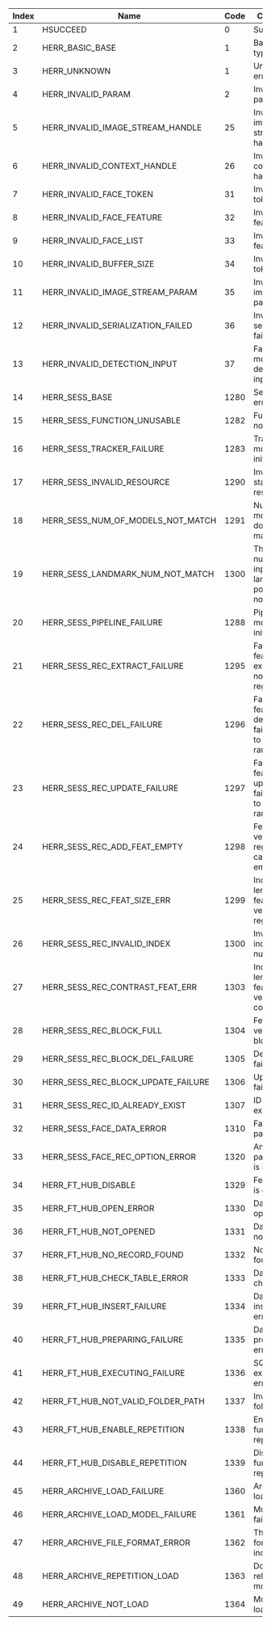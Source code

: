  | Index | Name | Code | Comment | 
 | --- | --- | --- | --- | 
 | 1 | HSUCCEED | 0 | Success | 
 | 2 | HERR_BASIC_BASE | 1 | Basic error types | 
 | 3 | HERR_UNKNOWN | 1 | Unknown error | 
 | 4 | HERR_INVALID_PARAM | 2 | Invalid parameter | 
 | 5 | HERR_INVALID_IMAGE_STREAM_HANDLE | 25 | Invalid image stream handle | 
 | 6 | HERR_INVALID_CONTEXT_HANDLE | 26 | Invalid context handle | 
 | 7 | HERR_INVALID_FACE_TOKEN | 31 | Invalid face token | 
 | 8 | HERR_INVALID_FACE_FEATURE | 32 | Invalid face feature | 
 | 9 | HERR_INVALID_FACE_LIST | 33 | Invalid face feature list | 
 | 10 | HERR_INVALID_BUFFER_SIZE | 34 | Invalid copy token | 
 | 11 | HERR_INVALID_IMAGE_STREAM_PARAM | 35 | Invalid image param | 
 | 12 | HERR_INVALID_SERIALIZATION_FAILED | 36 | Invalid face serialization failed | 
 | 13 | HERR_INVALID_DETECTION_INPUT | 37 | Failed to modify detector input size | 
 | 14 | HERR_SESS_BASE | 1280 | Session error types | 
 | 15 | HERR_SESS_FUNCTION_UNUSABLE | 1282 | Function not usable | 
 | 16 | HERR_SESS_TRACKER_FAILURE | 1283 | Tracker module not initialized | 
 | 17 | HERR_SESS_INVALID_RESOURCE | 1290 | Invalid static resource | 
 | 18 | HERR_SESS_NUM_OF_MODELS_NOT_MATCH | 1291 | Number of models does not match | 
 | 19 | HERR_SESS_LANDMARK_NUM_NOT_MATCH | 1300 | The number of input landmark points does not match | 
 | 20 | HERR_SESS_PIPELINE_FAILURE | 1288 | Pipeline module not initialized | 
 | 21 | HERR_SESS_REC_EXTRACT_FAILURE | 1295 | Face feature extraction not registered | 
 | 22 | HERR_SESS_REC_DEL_FAILURE | 1296 | Face feature deletion failed due to out of range index | 
 | 23 | HERR_SESS_REC_UPDATE_FAILURE | 1297 | Face feature update failed due to out of range index | 
 | 24 | HERR_SESS_REC_ADD_FEAT_EMPTY | 1298 | Feature vector for registration cannot be empty | 
 | 25 | HERR_SESS_REC_FEAT_SIZE_ERR | 1299 | Incorrect length of feature vector for registration | 
 | 26 | HERR_SESS_REC_INVALID_INDEX | 1300 | Invalid index number | 
 | 27 | HERR_SESS_REC_CONTRAST_FEAT_ERR | 1303 | Incorrect length of feature vector for comparison | 
 | 28 | HERR_SESS_REC_BLOCK_FULL | 1304 | Feature vector block full | 
 | 29 | HERR_SESS_REC_BLOCK_DEL_FAILURE | 1305 | Deletion failed | 
 | 30 | HERR_SESS_REC_BLOCK_UPDATE_FAILURE | 1306 | Update failed | 
 | 31 | HERR_SESS_REC_ID_ALREADY_EXIST | 1307 | ID already exists | 
 | 32 | HERR_SESS_FACE_DATA_ERROR | 1310 | Face data parsing | 
 | 33 | HERR_SESS_FACE_REC_OPTION_ERROR | 1320 | An optional parameter is incorrect | 
 | 34 | HERR_FT_HUB_DISABLE | 1329 | FeatureHub is disabled | 
 | 35 | HERR_FT_HUB_OPEN_ERROR | 1330 | Database open error | 
 | 36 | HERR_FT_HUB_NOT_OPENED | 1331 | Database not opened | 
 | 37 | HERR_FT_HUB_NO_RECORD_FOUND | 1332 | No record found | 
 | 38 | HERR_FT_HUB_CHECK_TABLE_ERROR | 1333 | Data table check error | 
 | 39 | HERR_FT_HUB_INSERT_FAILURE | 1334 | Data insertion error | 
 | 40 | HERR_FT_HUB_PREPARING_FAILURE | 1335 | Data preparation error | 
 | 41 | HERR_FT_HUB_EXECUTING_FAILURE | 1336 | SQL execution error | 
 | 42 | HERR_FT_HUB_NOT_VALID_FOLDER_PATH | 1337 | Invalid folder path | 
 | 43 | HERR_FT_HUB_ENABLE_REPETITION | 1338 | Enable db function repeatedly | 
 | 44 | HERR_FT_HUB_DISABLE_REPETITION | 1339 | Disable db function repeatedly | 
 | 45 | HERR_ARCHIVE_LOAD_FAILURE | 1360 | Archive load failure | 
 | 46 | HERR_ARCHIVE_LOAD_MODEL_FAILURE | 1361 | Model load failure | 
 | 47 | HERR_ARCHIVE_FILE_FORMAT_ERROR | 1362 | The archive format is incorrect | 
 | 48 | HERR_ARCHIVE_REPETITION_LOAD | 1363 | Do not reload the model | 
 | 49 | HERR_ARCHIVE_NOT_LOAD | 1364 | Model not loaded | 

